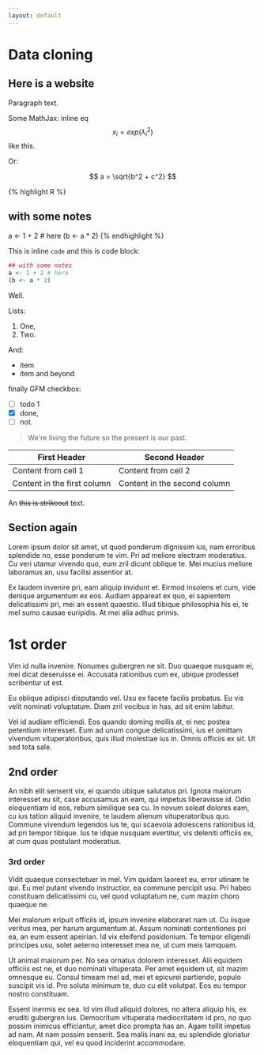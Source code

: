 ```yaml
---
layout: default
---
```

# Data cloning

## Here is a website

Paragraph text.

Some MathJax: inline eq $$ x_{i}=exp(\lambda^2_{i}) $$ like this.

Or:

$$ a = \sqrt{b^2 + c^2} $$

{% highlight R %}
## with some notes
a <- 1 + 2 # here
(b <- a * 2)
{% endhighlight %}


This is inline `code` and this is code block:

```R
## with some notes
a <- 1 + 2 # here
(b <- a * 2)
```

Well.

Lists:

1. One,
2. Two.

And:

* item
* item
  and beyond

finally GFM checkbox:

- [ ] todo 1
- [x] done,
- [ ] not.

> We're living the future so
> the present is our past.


First Header | Second Header
------------ | -------------
Content from cell 1 | Content from cell 2
Content in the first column | Content in the second column


An ~~this is strikeout~~ text.

## Section again

Lorem ipsum dolor sit amet, ut quod ponderum dignissim ius, nam erroribus splendide no, esse ponderum te vim. Pri ad meliore electram moderatius. Cu veri utamur vivendo quo, eum zril dicunt oblique te. Mei mucius meliore laboramus an, usu facilisi assentior at.

Ex laudem invenire pri, eam aliquip invidunt et. Eirmod insolens et cum, vide denique argumentum ex eos. Audiam appareat ex quo, ei sapientem delicatissimi pri, mei an essent quaestio. Illud tibique philosophia his ei, te mel sumo causae euripidis. At mei alia adhuc primis.

# 1st order

Vim id nulla invenire. Nonumes gubergren ne sit. Duo quaeque nusquam ei, mei dicat deseruisse ei. Accusata rationibus cum ex, ubique prodesset scribentur ut est.

Eu oblique adipisci disputando vel. Usu ex facete facilis probatus. Eu vis velit nominati voluptatum. Diam zril vocibus in has, ad sit enim labitur.

Vel id audiam efficiendi. Eos quando doming mollis at, ei nec postea petentium interesset. Eum ad unum congue delicatissimi, ius et omittam vivendum vituperatoribus, quis illud molestiae ius in. Omnis officiis ex sit. Ut sed tota sale.

## 2nd order

An nibh elit senserit vix, ei quando ubique salutatus pri. Ignota maiorum interesset eu sit, case accusamus an eam, qui impetus liberavisse id. Odio eloquentiam id eos, rebum similique sea cu. In novum soleat dolores eam, cu ius tation aliquid invenire, te laudem alienum vituperatoribus quo. Commune vivendum legendos ius te, qui scaevola adolescens rationibus id, ad pri tempor tibique. Ius te idque nusquam evertitur, vis deleniti officiis ex, at cum quas postulant moderatius.

### 3rd order

Vidit quaeque consectetuer in mel. Vim quidam laoreet eu, error utinam te qui. Eu mel putant vivendo instructior, ea commune percipit usu. Pri habeo constituam delicatissimi cu, vel quod voluptatum ne, cum mazim choro quaeque ne.

Mei malorum eripuit officiis id, ipsum invenire elaboraret nam ut. Cu iisque veritus mea, per harum argumentum at. Assum nominati contentiones pri ea, an eum essent apeirian. Id vix eleifend posidonium. Te tempor eligendi principes usu, solet aeterno interesset mea ne, ut cum meis tamquam.

Ut animal maiorum per. No sea ornatus dolorem interesset. Alii equidem officiis est ne, et duo nominati vituperata. Per amet equidem ut, sit mazim omnesque eu. Consul timeam mel ad, mei et epicurei partiendo, populo suscipit vis id. Pro soluta minimum te, duo cu elit volutpat. Eos eu tempor nostro constituam.

Essent inermis ex sea. Id vim illud aliquid dolores, no altera aliquip his, ex eruditi gubergren ius. Democritum vituperata mediocritatem id pro, no quo possim inimicus efficiantur, amet dico prompta has an. Agam tollit impetus ad nam. At nam possim senserit. Sea malis inani ea, eu splendide gloriatur eloquentiam qui, vel eu quod inciderint accommodare.



